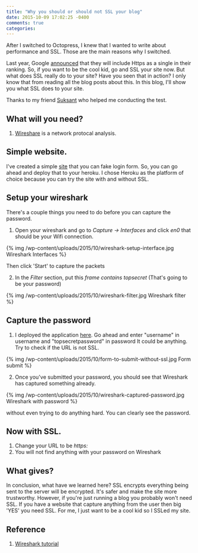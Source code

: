 ```yaml
---
title: "Why you should or should not SSL your blog"
date: 2015-10-09 17:02:25 -0400
comments: true
categories: 
---
```


After I switched to Octopress, I knew that I wanted to write about performance and SSL. Those are the main reasons why I switched. 

Last year, Google [announced][1] that they will include Https as a single in their ranking. So, if you want to be the cool kid, go and SSL your site now. But what does SSL really do to your site? Have you seen that in action? I only know that from reading all the blog posts about this. In this blog, I'll show you what SSL does to your site. 

Thanks to my friend [Suksant][2] who helped me conducting the test. 

## What will you need?

1. [Wireshare][3] is a network protocal analysis.

## Simple website.

I've created a simple [site][4] that you can fake login form. So, you can go ahead and deploy that to your heroku. I chose Heroku as the platform of choice because you can try the site with and without SSL. 

## Setup your wireshark

There's a couple things you need to do before you can capture the password.

1. Open your wireshark and go to *Capture -> Interfaces* and click *en0* that should be your Wifi connection.

{% img /wp-content/uploads/2015/10/wireshark-setup-interface.jpg Wireshark Interfaces %}

Then click 'Start' to capture the packets

2. In the *Filter* section, put this *frame contains topsecret* (That's going to be your password)

{% img /wp-content/uploads/2015/10/wireshark-filter.jpg Wireshark filter %}

## Capture the password

1. I deployed the application [here][5]. Go ahead and enter "username" in username and "topsecretpassword" in password It could be anything. Try to check if the URL is not SSL.

{% img /wp-content/uploads/2015/10/form-to-submit-without-ssl.jpg Form submit %}

2. Once you've submitted your password, you should see that Wireshark has captured something already.

{% img /wp-content/uploads/2015/10/wireshark-captured-password.jpg Wireshark with password %}

without even trying to do anything hard. You can clearly see the password.

## Now with SSL.

1. Change your URL to be *https:*
2. You will not find anything with your password on Wireshark

## What gives?

In conclusion, what have we learned here? SSL encrypts everything being sent to the server will be encrypted. It's safer and make the site more trustworthy. However, if you're just running a blog you probably won't need SSL. If you have a website that capture anything from the user then big 'YES' you need SSL. For me, I just want to be a cool kid so I SSLed my site. 

## Reference
1. [Wireshark tutorial][6]

 [1]: http://googlewebmastercentral.blogspot.com/2014/08/https-as-ranking-signal.html
 [2]: https://twitter.com/suksant
 [3]: https://www.wireshark.org/
 [4]: https://github.com/noppanit/SSL-Show-and-tell
 [5]: http://ssl-show-and-tell.herokuapp.com/login
 [6]: https://samsclass.info/120/proj/p3-wireshark.htm
